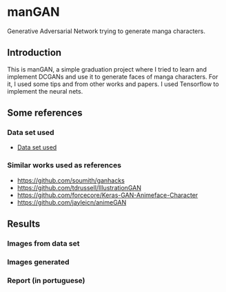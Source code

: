 # manGAN
Generative Adversarial Network trying to generate manga characters.

## Introduction

This is manGAN, a simple graduation project where I tried to learn and implement DCGANs and use it to generate faces
of manga characters. For it, I used some tips and from other works and papers. I used Tensorflow to implement the neural nets.

## Some references

### Data set used
- [Data set used](http://www.nurs.or.jp/~nagadomi/animeface-character-dataset/)

### Similar works used as references
- https://github.com/soumith/ganhacks
- https://github.com/tdrussell/IllustrationGAN
- https://github.com/forcecore/Keras-GAN-Animeface-Character
- https://github.com/jayleicn/animeGAN

## Results

### Images from data set

### Images generated

### Report (in portuguese)
